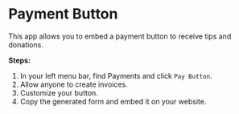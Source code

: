 # Payment Button

This app allows you to embed a payment button to receive tips and donations.

**Steps:**

1. In your left menu bar, find Payments and click `Pay Button`.
2. Allow anyone to create invoices.
3. Customize your button.
4. Copy the generated form and embed it on your website.
